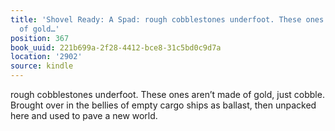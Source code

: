 ```yaml
---
title: 'Shovel Ready: A Spad: rough cobblestones underfoot. These ones aren’t made
  of gold…'
position: 367
book_uuid: 221b699a-2f28-4412-bce8-31c5bd0c9d7a
location: '2902'
source: kindle
---
```


rough cobblestones underfoot. These ones aren’t made of gold, just cobble. Brought over in the bellies of empty cargo ships as ballast, then unpacked here and used to pave a new world.